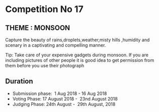 # Competition No 17

## THEME : MONSOON
Capture the beauty of rains,droplets,weather,misty hills ,humidity and scenary in a captivating and compelling manner.

Tip: Take care of your expensive gadgets during monsoon. If you are including pictures of other people it is good idea to get permission from them before you use their photograph

## Duration
* Submission phase:  1 Aug 2018 - 16 Aug 2018
* Voting Phase: 17 August 2018 -  23nd August 2018
* Judging Phase: 24th August -  29th August, 2018
